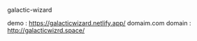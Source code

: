 galactic-wizard
 
demo : https://galacticwizard.netlify.app/
domaim.com domain : http://galacticwizrd.space/
